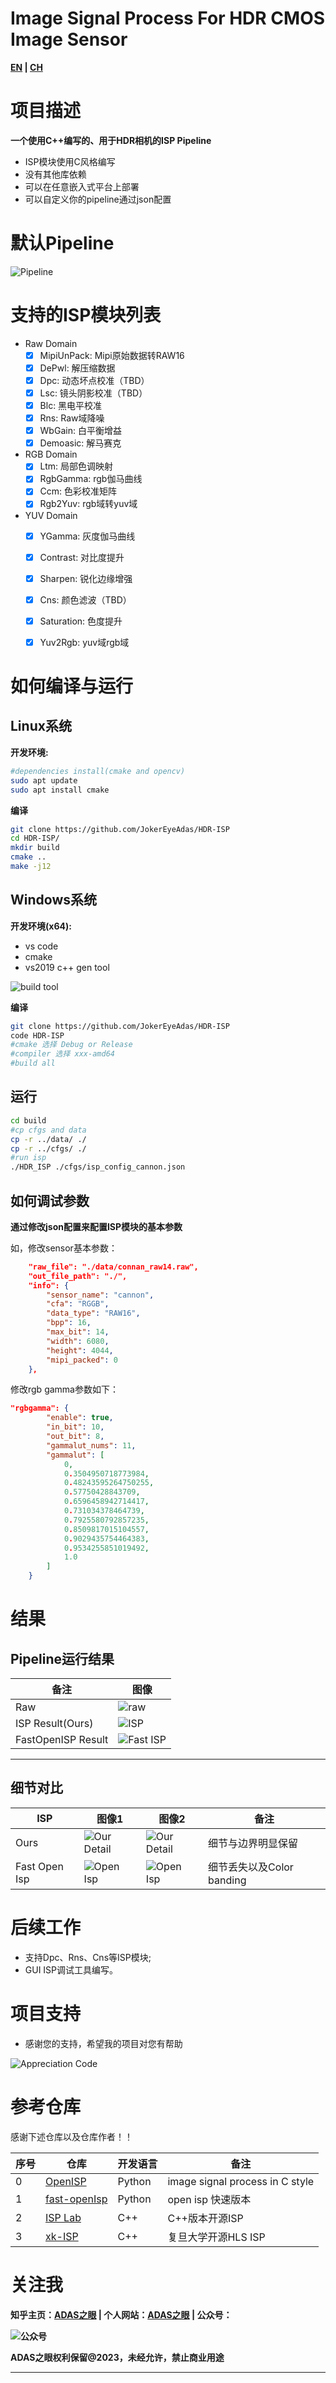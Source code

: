 # Image Signal Process For HDR CMOS Image Sensor

**[EN](../readme.md) | [CH](./readme_ch.md)**

# 项目描述


**一个使用C++编写的、用于HDR相机的ISP Pipeline**

- ISP模块使用C风格编写
- 没有其他库依赖
- 可以在任意嵌入式平台上部署
- 可以自定义你的pipeline通过json配置

# 默认Pipeline

![Pipeline](pipeline.png)

# 支持的ISP模块列表

- Raw Domain
    - [x] MipiUnPack: Mipi原始数据转RAW16
    - [x] DePwl: 解压缩数据
    - [x] Dpc: 动态坏点校准（TBD）
    - [x] Lsc: 镜头阴影校准（TBD）
    - [x] Blc: 黑电平校准
    - [x] Rns: Raw域降噪
    - [x] WbGain: 白平衡增益
    - [x] Demoasic: 解马赛克
- RGB Domain
    - [x] Ltm: 局部色调映射
    - [x] RgbGamma: rgb伽马曲线
    - [x] Ccm: 色彩校准矩阵
    - [x] Rgb2Yuv: rgb域转yuv域
- YUV Domain
    - [x] YGamma: 灰度伽马曲线
    - [x] Contrast: 对比度提升
    - [x] Sharpen: 锐化边缘增强
    - [x] Cns: 颜色滤波（TBD）
    - [x] Saturation: 色度提升
    - [x] Yuv2Rgb: yuv域rgb域
 

# 如何编译与运行

## Linux系统
**开发环境:** 
```bash
#dependencies install(cmake and opencv)
sudo apt update
sudo apt install cmake
```

**编译**

```bash
git clone https://github.com/JokerEyeAdas/HDR-ISP
cd HDR-ISP/
mkdir build
cmake ..
make -j12
```
## Windows系统

**开发环境(x64):** 
- vs code
- cmake
- vs2019 c++ gen tool

![build tool](compile.png) 

**编译**

```bash
git clone https://github.com/JokerEyeAdas/HDR-ISP
code HDR-ISP
#cmake 选择 Debug or Release
#compiler 选择 xxx-amd64
#build all
```

## 运行

```bash
cd build
#cp cfgs and data
cp -r ../data/ ./
cp -r ../cfgs/ ./
#run isp
./HDR_ISP ./cfgs/isp_config_cannon.json
```
## 如何调试参数

**通过修改json配置来配置ISP模块的基本参数**

如，修改sensor基本参数：
```json
    "raw_file": "./data/connan_raw14.raw",
    "out_file_path": "./",
    "info": {
        "sensor_name": "cannon",
        "cfa": "RGGB",
        "data_type": "RAW16",
        "bpp": 16,
        "max_bit": 14,
        "width": 6080,
        "height": 4044,
        "mipi_packed": 0
    },
```

修改rgb gamma参数如下：

```json
"rgbgamma": {
        "enable": true,
        "in_bit": 10,
        "out_bit": 8,
        "gammalut_nums": 11,
        "gammalut": [
            0,
            0.3504950718773984,
            0.48243595264750255,
            0.57750428843709,
            0.6596458942714417,
            0.731034378464739,
            0.7925580792857235,
            0.8509817015104557,
            0.9029435754464383,
            0.9534255851019492,
            1.0
        ]
    }
```

# 结果

## Pipeline运行结果

|备注|图像|
|-------|-------|
|Raw|![raw](ISP/connan_raw14.png)|
|ISP Result(Ours)|![ISP](ISP/isp_result.png)|
|FastOpenISP Result|![Fast ISP](ISP/color_checker.png)|

------

## 细节对比

|ISP|图像1|图像2|备注|
|-------|-------|--------|-------|
|Ours|![Our Detail](ISP/our_detail.png)|![Our Detail](ISP/our_sharpen.png)|细节与边界明显保留|
|Fast Open Isp|![Open Isp](ISP/fast_detail.png)|![Open Isp](ISP/others_sharpen.png)|细节丢失以及Color banding|

# 后续工作

* 支持Dpc、Rns、Cns等ISP模块;
* GUI ISP调试工具编写。

# 项目支持

- 感谢您的支持，希望我的项目对您有帮助

![Appreciation Code](AppreciationCode.png)

# 参考仓库

感谢下述仓库以及仓库作者！！

|序号|仓库|开发语言|备注|
|-----|-----|-----|-----|
|0|[OpenISP](https://github.com/cruxopen/openISP)|Python|image signal process in C style|
|1|[fast-openIsp](https://github.com/QiuJueqin/fast-openISP)|Python|open isp 快速版本|
|2|[ISP Lab](https://github.com/yuqing-liu-dut/ISPLab)|C++|C++版本开源ISP|
|3|[xk-ISP](https://github.com/openasic-org/xkISP)|C++|复旦大学开源HLS ISP|


# 关注我


**知乎主页：[ADAS之眼](https://www.zhihu.com/people/fen-shi-qing-nian-29) | 个人网站：[ADAS之眼](https://jokereyeadas.github.io/) | 公众号：**

**![公众号](wechat.png)**


**ADAS之眼权利保留@2023，未经允许，禁止商业用途**

-----
